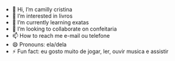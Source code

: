 - 👋 Hi, I’m camilly cristina
- 👀 I’m interested in livros
- 🌱 I’m currently learning exatas
- 💞️ I’m looking to collaborate on confeitaria
- 📫 How to reach me e-mail ou telefone
- 😄 Pronouns: ela/dela 
- ⚡ Fun fact: eu gosto muito de jogar, ler, ouvir musica e assistir

<!---
Bakamilly/Bakamilly is a ✨ special ✨ repository because its `README.md` (this file) appears on your GitHub profile.
You can click the Preview link to take a look at your changes.
--->
